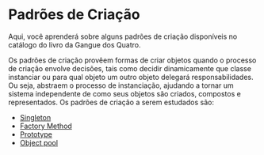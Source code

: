 # Padrões de Criação
Aqui, você aprenderá sobre alguns padrões de criação disponíveis no catálogo do livro da Gangue dos Quatro. 

Os padrões de criação provêem formas de criar objetos quando o processo de criação envolve decisões, tais como decidir dinamicamente que classe instanciar ou para qual objeto um outro objeto delegará responsabilidades. Ou seja, abstraem o processo de instanciação, ajudando a tornar um sistema independente de como seus objetos são criados, compostos e representados.
Os padrões de criação a serem estudados são:
* [Singleton](https://github.com/mvscti/GTI04043-PADROES-DE-PROJETOS-DE-SOFTWARE/tree/main/src/padroes/criacao/singleton)
* [Factory Method](https://github.com/mvscti/GTI04043-PADROES-DE-PROJETOS-DE-SOFTWARE/tree/main/src/padroes/criacao/factorymethod)
* [Prototype](https://github.com/mvscti/GTI04043-PADROES-DE-PROJETOS-DE-SOFTWARE/tree/main/src/padroes/criacao/prototype)
* [Object pool](https://github.com/mvscti/GTI04043-PADROES-DE-PROJETOS-DE-SOFTWARE/tree/main/src/padroes/criacao/objectpool)
